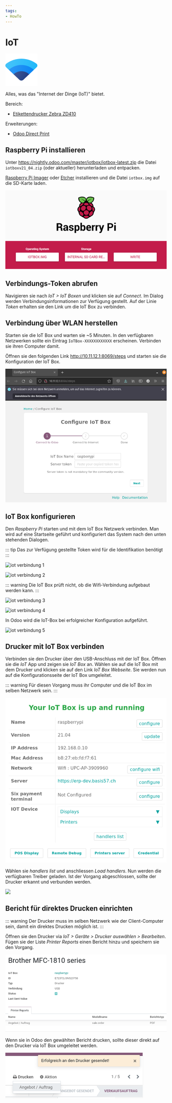 ```yaml
---
tags:
- HowTo
---
```

# IoT
![icons_odoo_iot](assets/icons_odoo_iot.png)

Alles, was das "Internet der Dinge (IoT)" bietet.

Bereich:
* [Etikettendrucker Zebra ZD410](Etikettendrucker-Zebra-ZD410.md)

Erweiterungen:
* [Odoo Direct Print](Odoo-Direct-Print.md)

## Raspberry Pi installieren

Unter <https://nightly.odoo.com/master/iotbox/iotbox-latest.zip> die Datei `iotboxv21_04.zip` (oder aktueller) herunterladen und entpacken.

[Raspberry Pi Imager](https://www.raspberrypi.org/software/) oder [Etcher](https://www.balena.io/etcher/) installieren und die Datei `iotbox.img` auf die SD-Karte laden.

![](assets/IoT%20Raspberry%20Pi%20Image.png)
 
 ## Verbindungs-Token abrufen
 
 Navigieren sie nach *IoT > IoT Boxen* und klicken sie auf *Connect*. Im Dialog werden Verbindungsinformationen zur Verfügung gestellt. Auf der Linie *Token* erhalten sie den Link um die IoT Box zu verbinden.
 
 ## Verbindung über WLAN herstellen
 
 Starten sie die IoT Box und warten sie ~5 Minuten. In den verfügbaren Netzwerken sollte ein Eintrag `IoTBox-XXXXXXXXXXXX` erscheinen. Verbinden sie ihren Computer damit.
 
 Öffnen sie den folgenden Link <http://10.11.12.1:8069/steps> und starten sie die Konfiguration der IoT Box.
 
![](assets/IoT%20Wifi%20Verbindung.png)

## IoT Box konfigurieren

Den *Raspberry Pi* starten und mit dem IoT Box Netzwerk verbinden. Man wird auf eine Startseite geführt und konfiguriert das System nach den unten stehenden Dialogen.

::: tip
Das zur Verfügung gestellte Token wird für die Identifikation benötigt
:::

![iot verbindung 1](assets/iot%20verbindung%201.png)

![iot verbindung 2](assets/iot%20verbindung%202.png)

::: warning
Die IoT Box prüft nicht, ob die Wifi-Verbindung aufgebaut werden kann.
:::

![iot verbindung 3](assets/iot%20verbindung%203.png)

![iot verbindung 4](assets/iot%20verbindung%204.png)

In Odoo wird die IoT-Box bei erfolgreicher Konfiguration aufgeführt.

![iot verbindung 5](assets/iot%20verbindung%205.png)

## Drucker mit IoT Box verbinden

Verbinden sie den Drucker über den USB-Anschluss mit der IoT Box. Öffnen sie die *IoT* App und zeigen sie *IoT Box* an. Wählen sie auf die IoT Box mit dem Drucker und klicken sie auf den Link *IoT Box Webseite*. Sie werden nun auf die Konfigurationsseite der IoT Box umgeleitet.

::: warning
Für diesen Vorgang muss ihr Computer und die IoT Box im selben Netzwerk sein.
:::

![](assets/IoT%20Box%20Konfigurationsseite.png)

Wählen sie *handlers list* und anschliessen *Load handlers*. Nun werden die verfügbaren Treiber geladen. Ist der Vorgang abgeschlossen, sollte der Drucker erkannt und verbunden werden.

![](assets/IoT%20Gerät%20Drucker.png)

## Bericht für direktes Drucken einrichten

::: warning
Der Drucker muss im selben Netzwerk wie der Client-Computer sein, damit ein direktes Drucken möglich ist.
:::

Öffnen sie den Drucker via *IoT > Geräte > Drucker auswählen > Bearbeiten*. Fügen sie der Liste *Printer Reports* einen Bericht hinzu und speichern sie den Vorgang.

![](assets/IoT%20Printer%20Reports.png)

Wenn sie in Odoo den gewählten Bericht drucken, sollte dieser direkt auf den Drucker via IoT Box umgeleitet werden.

![](assets/IoT%20Erfolgreich%20gesendet.png)